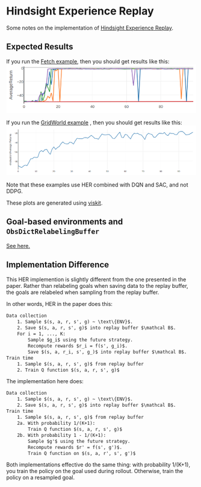 # Hindsight Experience Replay
Some notes on the implementation of
[Hindsight Experience Replay](https://arxiv.org/abs/1707.01495).
## Expected Results
If you run the [Fetch example](examples/her/her_td3_gym_fetch_reach.py), then
 you should get results like this:
 ![Fetch HER results](images/FetchReach-v1_HER-TD3.png)

If you run the [GridWorld example](examples/her/her_dqn_gridworld.py)
, then you should get results like this:
 ![HER Gridworld results](images/her_dqn.png)

Note that these examples use HER combined with DQN and SAC, and not DDPG.

These plots are generated using [viskit](https://github.com/vitchyr/viskit).

## Goal-based environments and `ObsDictRelabelingBuffer`
[See here.](goal_based_envs.md)

## Implementation Difference
This HER implemention is slightly different from the one presented in the paper.
Rather than relabeling goals when saving data to the replay buffer, the goals
are relabeled when sampling from the replay buffer.


In other words, HER in the paper does this:

    Data collection
        1. Sample $(s, a, r, s', g) ~ \text\{ENV}$.
        2. Save $(s, a, r, s', g)$ into replay buffer $\mathcal B$.
        For i = 1, ..., K:
            Sample $g_i$ using the future strategy.
            Recompute rewards $r_i = f(s', g_i)$.
            Save $(s, a, r_i, s', g_)$ into replay buffer $\mathcal B$.
    Train time
        1. Sample $(s, a, r, s', g)$ from replay buffer
        2. Train Q function $(s, a, r, s', g)$

The implementation here does:

    Data collection
        1. Sample $(s, a, r, s', g) ~ \text\{ENV}$.
        2. Save $(s, a, r, s', g)$ into replay buffer $\mathcal B$.
    Train time
        1. Sample $(s, a, r, s', g)$ from replay buffer
        2a. With probability 1/(K+1):
            Train Q function $(s, a, r, s', g)$
        2b. With probability 1 - 1/(K+1):
            Sample $g'$ using the future strategy.
            Recompute rewards $r' = f(s', g')$.
            Train Q function on $(s, a, r', s', g')$

Both implementations effective do the same thing: with probability 1/(K+1), 
you train the policy on the goal used during rollout. Otherwise, train the 
policy on a resampled goal.

